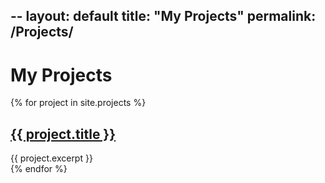 --
layout:    default
title:     "My Projects"
permalink: /Projects/
---

<h1>My Projects</h1>

{% for project in site.projects %}
  <article>
    <h2><a href="{{ project.url }}">{{ project.title }}</a></h2>
    {{ project.excerpt }}
  </article>
{% endfor %}
